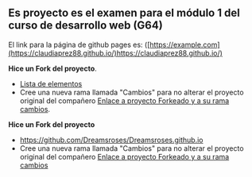 ## Es proyecto es el examen para el módulo 1 del curso de  desarrollo web (G64) 
El link para la página de github pages es:
([https://example.com](https://claudiaprez88.github.io/)https://claudiaprez88.github.io/)


**Hice un Fork del proyecto**.

- [Lista de elementos](https://github.com/Dreamsroses/Dreamsroses.github.io)
- Cree una nueva rama llamada "Cambios" para no alterar el proyecto original del compañero
[Enlace a proyecto Forkeado y a su rama cambios]([https://example.com](https://github.com/ClaudiaPrez88/Dreamsroses.github.io/tree/cambios)).

**Hice un Fork del proyecto**
- https://github.com/Dreamsroses/Dreamsroses.github.io
- Cree una nueva rama llamada "Cambios" para no alterar el proyecto original del compañero
[Enlace a proyecto Forkeado y a su rama cambios]([https://example.com](https://github.com/ClaudiaPrez88/Dreamsroses.github.io/tree/cambios))
